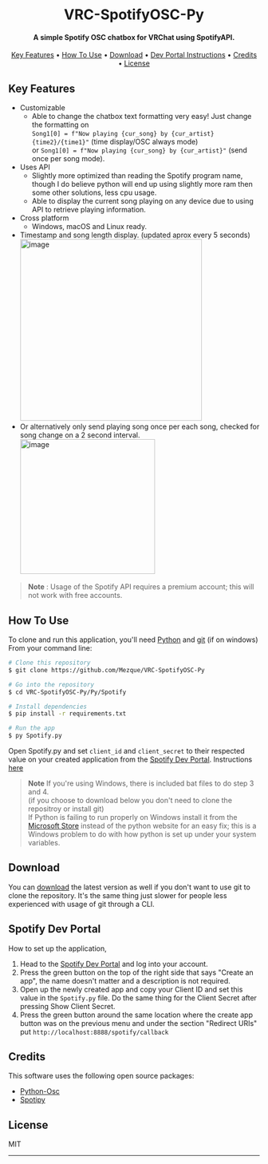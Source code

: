 <h1 align="center">
  VRC-SpotifyOSC-Py
</h1>

<h4 align="center">A simple Spotify OSC chatbox for VRChat using SpotifyAPI.</h4>

<p align="center">
  <a href="#key-features">Key Features</a> •
  <a href="#how-to-use">How To Use</a> •
  <a href="#download">Download</a> •
  <a href="#spotify-dev-portal">Dev Portal Instructions</a> •
  <a href="#credits">Credits</a> •
  <a href="#license">License</a>
</p>

## Key Features
* Customizable
  - Able to change the chatbox text formatting very easy! Just change the formatting on</br> `Song1[0] = f"Now playing {cur_song} by {cur_artist} {time2}/{time1}"` (time display/OSC always mode)</br> or `Song1[0] = f"Now playing {cur_song} by {cur_artist}"` (send once per song mode).
* Uses API
  - Slightly more optimized than reading the Spotify program name, though I do believe python will end up using slightly more ram then some other solutions, less cpu usage.
  - Able to display the current song playing on any device due to using API to retrieve playing information.
* Cross platform
  - Windows, macOS and Linux ready.
* Timestamp and song length display. (updated aprox every 5 seconds)</br>
  <img width="364" alt="image" src="https://user-images.githubusercontent.com/31026406/209856558-0795712f-80d3-4e2c-9e42-25851255b0f9.png">
* Or alternatively only send playing song once per each song, checked for song change on a 2 second interval. </br>
  <img width="270" alt="image" src="https://user-images.githubusercontent.com/31026406/209856924-3bc72e83-9d65-415f-b43f-cf0f6d2d306c.png">
  
> **Note**
>: Usage of the Spotify API requires a premium account; this will not work with free accounts.
## How To Use

To clone and run this application, you'll need [Python](https://www.python.org/downloads/) and [git](https://gitforwindows.org/) (if on windows) From your command line:

```bash
# Clone this repository
$ git clone https://github.com/Mezque/VRC-SpotifyOSC-Py

# Go into the repository
$ cd VRC-SpotifyOSC-Py/Py/Spotify

# Install dependencies
$ pip install -r requirements.txt

# Run the app
$ py Spotify.py
```
Open Spotify.py and set `client_id` and `client_secret` to their respected value on your created application from the [Spotify Dev Portal](https://developer.spotify.com/dashboard/). Instructions [here](https://github.com/Mezque/VRC-SpotifyOSC-Py#spotify-dev-portal)
> **Note**
> If you're using Windows, there is included bat files to do step 3 and 4. </br>
> (if you choose to download below you don't need to clone the repositroy or install git) </br>
> If Python is failing to run properly on Windows install it from the [Microsoft Store](https://apps.microsoft.com/store/detail/python-311/9NRWMJP3717K?hl=en-us&gl=us) instead of the python website for an easy fix; this is a Windows problem to do with how python is set up under your system variables. </br>

## Download

You can [download](https://github.com/Mezque/VRC-Music-Py/releases/download/download/Spotify.zip) the latest version as well if you don't want to use git to clone the repository. It's the same thing just slower for people less experienced with usage of git through a CLI.

## Spotify Dev Portal
How to set up the application,
1. Head to the [Spotify Dev Portal](https://developer.spotify.com/dashboard/) and log into your account. 
2. Press the green button on the top of the right side that says "Create an app", the name doesn't matter and a description is not required.
3. Open up the newly created app and copy your Client ID and set this value in the `Spotify.py` file. Do the same thing for the Client Secret after pressing Show Client Secret.
4. Press the green button around the same location where the create app button was on the previous menu and under the section "Redirect URIs" put `http://localhost:8888/spotify/callback`
## Credits

This software uses the following open source packages:

- [Python-Osc](https://pypi.org/project/python-osc/)
- [Spotipy](https://pypi.org/project/spotipy/)
## License

MIT

---
